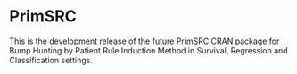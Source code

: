 PrimSRC
=======

This is the development release of the future PrimSRC CRAN package for Bump Hunting by Patient Rule Induction Method in Survival, Regression and Classification settings.
